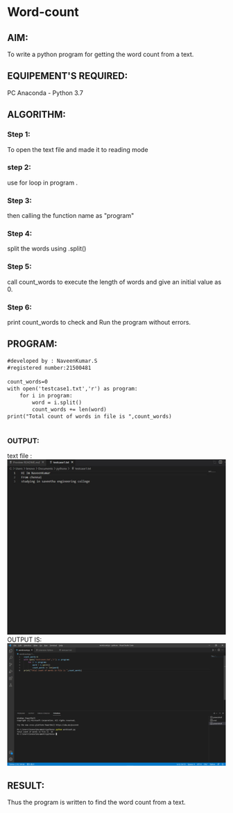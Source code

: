 # Word-count
## AIM:
To write a python program for getting the word count from a text.
## EQUIPEMENT'S REQUIRED: 
PC
Anaconda - Python 3.7
## ALGORITHM: 
### Step 1: 
 To open the text file and made it to reading mode
### step 2:
 use for loop in program .
### Step 3: 
 then calling the function name as "program"
### Step 4: 
split the words using .split()
### Step 5:  
call count_words to execute the length of words and give an initial value as 0.
### Step 6: 
print count_words to check and Run the program without errors.


## PROGRAM:
```
#developed by : NaveenKumar.S
#registered number:21500481

count_words=0
with open('testcase1.txt','r') as program:
    for i in program:
        word = i.split()
        count_words += len(word) 
print("Total count of words in file is ",count_words)   


```

### OUTPUT:
text file :
![words_file](./d.jpg)
OUTPUT IS:
![output](./s.png)


## RESULT:
Thus the program is written to find the word count from a text.

